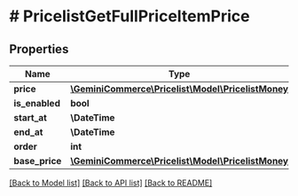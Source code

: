 # # PricelistGetFullPriceItemPrice


## Properties 


Name | Type | Description | Notes
------------ | ------------- | ------------- | -------------
**price**| [**\GeminiCommerce\Pricelist\Model\PricelistMoney**](PricelistMoney.md) |   | [optional]
**is_enabled**| **bool** |   | [optional]
**start_at**| **\DateTime** |   | [optional]
**end_at**| **\DateTime** |   | [optional]
**order**| **int** |   | [optional]
**base_price**| [**\GeminiCommerce\Pricelist\Model\PricelistMoney**](PricelistMoney.md) |   | [optional]


[[Back to Model list]](../../README.md#models) [[Back to API list]](../../README.md#endpoints) [[Back to README]](../../README.md)

